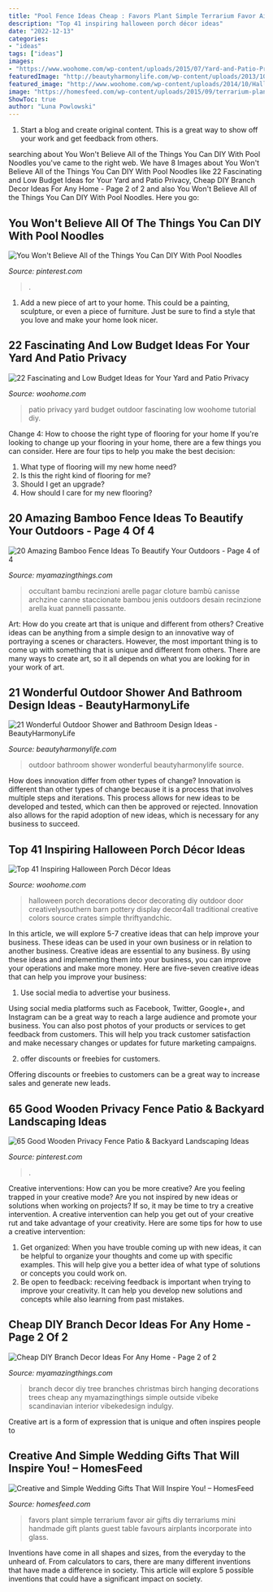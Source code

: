 ```yaml
---
title: "Pool Fence Ideas Cheap : Favors Plant Simple Terrarium Favor Air Gifts Diy Terrariums Mini Handmade Gift Plants Guest Table Favours Airplants Incorporate Into Glass"
description: "Top 41 inspiring halloween porch décor ideas"
date: "2022-12-13"
categories:
- "ideas"
tags: ["ideas"]
images:
- "https://www.woohome.com/wp-content/uploads/2015/07/Yard-and-Patio-Privacy-WooHome-9.jpg"
featuredImage: "http://beautyharmonylife.com/wp-content/uploads/2013/10/warren-heath_mg_6860_757905421.jpg"
featured_image: "http://www.woohome.com/wp-content/uploads/2014/10/Halloween-porch-ideas-40.jpg"
image: "https://homesfeed.com/wp-content/uploads/2015/09/terrarium-plant-placed-in-round-glass-for-unforgettable-wedding-gift-plus-simple-wedding-gifts-ideas.jpg"
ShowToc: true
author: "Luna Powlowski"
---
```



1. Start a blog and create original content. This is a great way to show off your work and get feedback from others.

	

		
searching about You Won&#039;t Believe All of the Things You Can DIY With Pool Noodles you've came to the right web. We have 8 Images about You Won&#039;t Believe All of the Things You Can DIY With Pool Noodles like 22 Fascinating and Low Budget Ideas for Your Yard and Patio Privacy, Cheap DIY Branch Decor Ideas For Any Home - Page 2 of 2 and also You Won&#039;t Believe All of the Things You Can DIY With Pool Noodles. Here you go:
		
    
## You Won&#039;t Believe All Of The Things You Can DIY With Pool Noodles

<img loading=lazy src="https://i.pinimg.com/736x/a6/7e/58/a67e586bbf4f4bfc8b1d211bf86e16ac.jpg" onerror="this.onerror=null;this.src='https://tse4.mm.bing.net/th?id=OIP.l76ejWWO8Rrbh37ZFJzYLwHaMh&amp;pid=15.1';" alt="You Won&#039;t Believe All of the Things You Can DIY With Pool Noodles">

_Source: pinterest.com_

>. 

	

1. Add a new piece of art to your home. This could be a painting, sculpture, or even a piece of furniture. Just be sure to find a style that you love and make your home look nicer.

    
## 22 Fascinating And Low Budget Ideas For Your Yard And Patio Privacy

<img loading=lazy src="https://www.woohome.com/wp-content/uploads/2015/07/Yard-and-Patio-Privacy-WooHome-9.jpg" onerror="this.onerror=null;this.src='https://tse1.mm.bing.net/th?id=OIP.oC4spdkHiFS6iBfgz4NS4QHaFj&amp;pid=15.1';" alt="22 Fascinating and Low Budget Ideas for Your Yard and Patio Privacy">

_Source: woohome.com_

>patio privacy yard budget outdoor fascinating low woohome tutorial diy. 

	

Change 4: How to choose the right type of flooring for your home
If you're looking to change up your flooring in your home, there are a few things you can consider. Here are four tips to help you make the best decision: 
1. What type of flooring will my new home need?
2. Is this the right kind of flooring for me?
3. Should I get an upgrade?
4. How should I care for my new flooring?

    
## 20 Amazing Bamboo Fence Ideas To Beautify Your Outdoors - Page 4 Of 4

<img loading=lazy src="https://myamazingthings.com/wp-content/uploads/2016/11/beautiful-bamboo-fencing_amazing-backyard_wooden-brown-gate_big-white-and-grey-stone-1024x668.jpg" onerror="this.onerror=null;this.src='https://tse2.mm.bing.net/th?id=OIP.rk2WvibDBuMkP8jiCzyolwHaE1&amp;pid=15.1';" alt="20 Amazing Bamboo Fence Ideas To Beautify Your Outdoors - Page 4 of 4">

_Source: myamazingthings.com_

>occultant bambu recinzioni arelle pagar cloture bambù canisse archzine canne staccionate bambou jenis outdoors desain recinzione arella kuat pannelli passante. 

	

Art: How do you create art that is unique and different from others?
Creative ideas can be anything from a simple design to an innovative way of portraying a scenes or characters. However, the most important thing is to come up with something that is unique and different from others. There are many ways to create art, so it all depends on what you are looking for in your work of art.

    
## 21 Wonderful Outdoor Shower And Bathroom Design Ideas - BeautyHarmonyLife

<img loading=lazy src="http://beautyharmonylife.com/wp-content/uploads/2013/10/warren-heath_mg_6860_757905421.jpg" onerror="this.onerror=null;this.src='https://tse1.mm.bing.net/th?id=OIP.qdlQaGyWoi80K1S4GpBmfgHaLH&amp;pid=15.1';" alt="21 Wonderful Outdoor Shower and Bathroom Design Ideas - BeautyHarmonyLife">

_Source: beautyharmonylife.com_

>outdoor bathroom shower wonderful beautyharmonylife source. 

	

How does innovation differ from other types of change?
Innovation is different than other types of change because it is a process that involves multiple steps and iterations. This process allows for new ideas to be developed and tested, which can then be approved or rejected. Innovation also allows for the rapid adoption of new ideas, which is necessary for any business to succeed.

    
## Top 41 Inspiring Halloween Porch Décor Ideas

<img loading=lazy src="http://www.woohome.com/wp-content/uploads/2014/10/Halloween-porch-ideas-40.jpg" onerror="this.onerror=null;this.src='https://tse2.mm.bing.net/th?id=OIP.HbE6wxT5VpgcwpEqw1_hRgHaJ4&amp;pid=15.1';" alt="Top 41 Inspiring Halloween Porch Décor Ideas">

_Source: woohome.com_

>halloween porch decorations decor decorating diy outdoor door creativelysouthern barn pottery display decor4all traditional creative colors source crates simple thriftyandchic. 

	

In this article, we will explore 5-7 creative ideas that can help improve your business. These ideas can be used in your own business or in relation to another business.
Creative ideas are essential to any business. By using these ideas and implementing them into your business, you can improve your operations and make more money. Here are five-seven creative ideas that can help you improve your business:
1. Use social media to advertise your business.

Using social media platforms such as Facebook, Twitter, Google+, and Instagram can be a great way to reach a large audience and promote your business. You can also post photos of your products or services to get feedback from customers. This will help you track customer satisfaction and make necessary changes or updates for future marketing campaigns.

2. offer discounts or freebies for customers.

Offering discounts or freebies to customers can be a great way to increase sales and generate new leads.

    
## 65 Good Wooden Privacy Fence Patio &amp; Backyard Landscaping Ideas

<img loading=lazy src="https://i.pinimg.com/736x/99/eb/7a/99eb7aff7e483edeb7521f4729dbcabd.jpg" onerror="this.onerror=null;this.src='https://tse1.mm.bing.net/th?id=OIP.PWCgscN22OEBmppOpLmukQHaJ3&amp;pid=15.1';" alt="65 Good Wooden Privacy Fence Patio &amp; Backyard Landscaping Ideas">

_Source: pinterest.com_

>. 

	

Creative interventions: How can you be more creative?
Are you feeling trapped in your creative mode? Are you not inspired by new ideas or solutions when working on projects? If so, it may be time to try a creative intervention. A creative intervention can help you get out of your creative rut and take advantage of your creativity. Here are some tips for how to use a creative intervention: 
1. Get organized: When you have trouble coming up with new ideas, it can be helpful to organize your thoughts and come up with specific examples. This will help give you a better idea of what type of solutions or concepts you could work on. 
2. Be open to feedback: receiving feedback is important when trying to improve your creativity. It can help you develop new solutions and concepts while also learning from past mistakes. 

    
## Cheap DIY Branch Decor Ideas For Any Home - Page 2 Of 2

<img loading=lazy src="http://myamazingthings.com/wp-content/uploads/2017/08/branch-decor-8.jpg" onerror="this.onerror=null;this.src='https://tse1.mm.bing.net/th?id=OIP.SFOgHhRI9y3RGpV-wzRkDAHaLF&amp;pid=15.1';" alt="Cheap DIY Branch Decor Ideas For Any Home - Page 2 of 2">

_Source: myamazingthings.com_

>branch decor diy tree branches christmas birch hanging decorations trees cheap any myamazingthings simple outside vibeke scandinavian interior vibekedesign indulgy. 

	

Creative art is a form of expression that is unique and often inspires people to

    
## Creative And Simple Wedding Gifts That Will Inspire You! – HomesFeed

<img loading=lazy src="https://homesfeed.com/wp-content/uploads/2015/09/terrarium-plant-placed-in-round-glass-for-unforgettable-wedding-gift-plus-simple-wedding-gifts-ideas.jpg" onerror="this.onerror=null;this.src='https://tse3.mm.bing.net/th?id=OIP.sZHHVNMThMtdlY_3-UQdaAHaLH&amp;pid=15.1';" alt="Creative and Simple Wedding Gifts That Will Inspire You! – HomesFeed">

_Source: homesfeed.com_

>favors plant simple terrarium favor air gifts diy terrariums mini handmade gift plants guest table favours airplants incorporate into glass. 

	

Inventions have come in all shapes and sizes, from the everyday to the unheard of. From calculators to cars, there are many different inventions that have made a difference in society. This article will explore 5 possible inventions that could have a significant impact on society.

